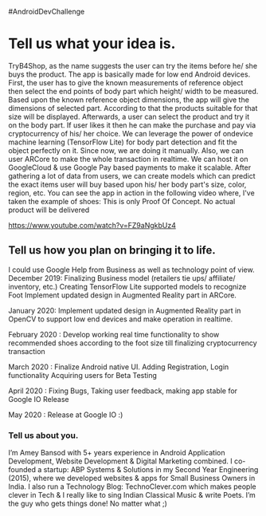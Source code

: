 #AndroidDevChallenge

# Tell us what your idea is.

TryB4Shop, as the name suggests the user can try the items before he/ she buys the product. The app is basically made for low end Android devices. First, the user has to give the known measurements of reference object then select the end points of body part which height/ width to be measured. Based upon the known reference object dimensions, the app will give the dimensions of selected part. According to that the products suitable for that size will be displayed. Afterwards, a user can select the product and try it on the body part. If user likes it then he can make the purchase and pay via cryptocurrency of his/ her choice.
We can leverage the power of ondevice machine learning (TensorFlow Lite) for body part detection and fit the object perfectly on it. Since now, we are doing it manually. Also, we can user ARCore to make the whole transaction in realtime. We can host it on GoogleCloud & use Google Pay based payments to make it scalable.
After gathering a lot of data from users, we can create models which can predict the exact items user will buy based upon his/ her body part's size, color, region, etc. You can see the app in action in the following video where, I've taken the example of shoes:
This is only Proof Of Concept. No actual product will be delivered

https://www.youtube.com/watch?v=FZ9aNgkbUz4


## Tell us how you plan on bringing it to life.

I could use Google Help from Business as well as technology point of view.
December 2019:
Finalizing Business model (retailers tie ups/ affiliate/ inventory, etc.)
Creating TensorFlow Lite supported models to recognize Foot
Implement updated design in Augmented Reality part in ARCore.

January 2020:
Implement updated design in Augmented Reality part in OpenCV to support low end devices and make operation in realtime.

February 2020 :
Develop working real time functionality to show recommended shoes according to the foot size till finalizing cryptocurrency transaction

March 2020 :
Finalize Android native UI.
Adding Registration, Login functionality
Acquiring users for Beta Testing

April 2020 :
Fixing Bugs, Taking user feedback, making app stable for Google IO Release

May 2020 :
Release at Google IO :)



### Tell us about you.

I’m Amey Bansod with 5+ years experience in Android Application Development, Website Development & Digital Marketing combined. I co-founded a startup: ABP Systems & Solutions in my Second Year Engineering (2015), where we developed websites & apps for Small Business Owners in India. I also run a Technology Blog: TechnoClever.com which makes people clever in Tech & I really like to sing Indian Classical Music & write Poets. I’m the guy who gets things done! No matter what ;)
